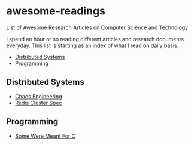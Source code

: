 # awesome-readings
List of Awesome Research Articles on Computer Science and Technology

I spend an hour or so reading different articles and research documents everyday. This list is starting as an index of what I read on daily basis.

- [Distributed Systems](#distributed-systems)
- [Programming](#programming)

## Distributed Systems

- [Chaos Engineering](http://www.oreilly.com/webops-perf/free/files/chaos-engineering.pdf)
- [Redis Cluster Spec](https://redis.io/topics/cluster-spec)

## Programming

- [Some Were Meant For C](https://www.cl.cam.ac.uk/~srk31/research/papers/kell17some-preprint.pdf)
